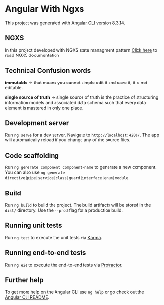 # Angular With Ngxs

This project was generated with [Angular CLI](https://github.com/angular/angular-cli) version 8.3.14.

## NGXS

In this project developed with NGXS state managment pattern [Click here](https://www.ngxs.io/) to read NGXS documentation

## Technical Confusion words

**immutable** => that means you cannot simple edit it and save it, it is not editable.

**single source of truth** => single source of truth is the practice of structuring information models and associated data schema such that every data element is mastered in only one place.

## Development server

Run `ng serve` for a dev server. Navigate to `http://localhost:4200/`. The app will automatically reload if you change any of the source files.

## Code scaffolding

Run `ng generate component component-name` to generate a new component. You can also use `ng generate directive|pipe|service|class|guard|interface|enum|module`.

## Build

Run `ng build` to build the project. The build artifacts will be stored in the `dist/` directory. Use the `--prod` flag for a production build.

## Running unit tests

Run `ng test` to execute the unit tests via [Karma](https://karma-runner.github.io).

## Running end-to-end tests

Run `ng e2e` to execute the end-to-end tests via [Protractor](http://www.protractortest.org/).

## Further help

To get more help on the Angular CLI use `ng help` or go check out the [Angular CLI README](https://github.com/angular/angular-cli/blob/master/README.md).
